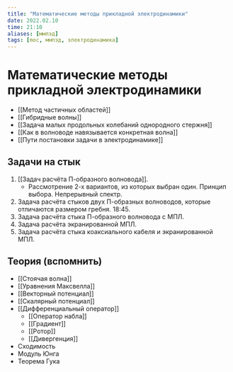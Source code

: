 ```yaml
---
title: "Математические методы прикладной электродинамики"
date: 2022.02.10
time: 21:10
aliases: [ммпэд]
tags: [moc, ммпэд, электродинамика]
---
```


# Математические методы прикладной электродинамики

- [[Метод частичных областей]]
- [[Гибридные волны]]
- [[Задача малых продольных колебаний однородного стержня]]
- [[Как в волноводе навязывается конкретная волна]]
- [[Пути постановки задачи в электродинамике]]

## Задачи на стык

1. [[Задач расчёта П-образного волновода]].
	- Рассмотрение 2-х вариантов, из которых выбран один. Принцип выбора. Непрерывный спектр.
2. Задача расчёта стыков двух П-образных волноводов, которые отличаются размером гребня. 18:45.
3. Задача расчёта стыка П-образного волновода с МПЛ.
4. Задача расчёта экранированной МПЛ.
5. Задача расчёта стыка коаксиального кабеля и экранированной МПЛ.

## Теория (вспомнить)

- [[Стоячая волна]]
- [[Уравнения Максвелла]]
- [[Векторный потенциал]]
- [[Скалярный потенциал]]
- [[Дифференциальный оператор]]
	- [[Оператор набла]]
	- [[Градиент]]
	- [[Ротор]]
	- [[Дивергенция]]
- Сходимость
- Модуль Юнга
- Теорема Гука
